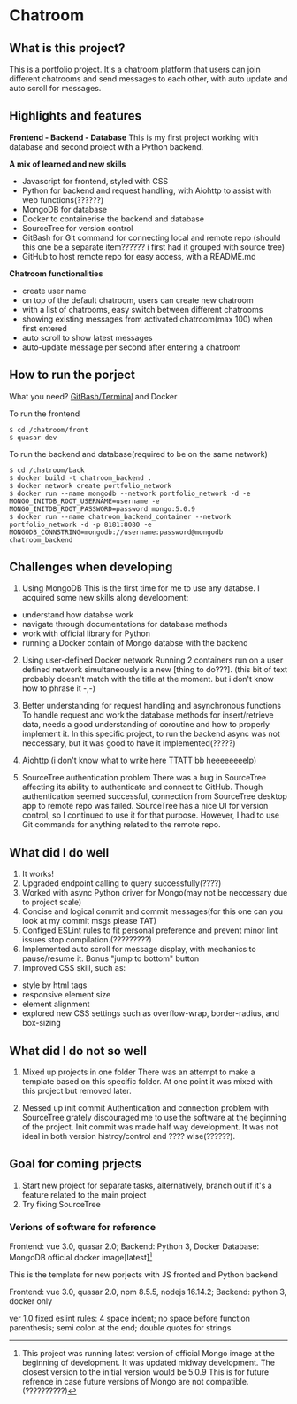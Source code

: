 # Chatroom

## What is this project?
This is a portfolio project.
It's a chatroom platform that users can join different chatrooms and send messages to each other, with auto update and auto scroll for messages.

## Highlights and features

**Frontend - Backend - Database**
This is my first project working with database and second project with a Python backend.

**A mix of learned and new skills**
- Javascript for frontend, styled with CSS
- Python for backend and request handling, with Aiohttp to assist with web functions(??????)
- MongoDB for database
- Docker to containerise the backend and database
- SourceTree for version control
- GitBash for Git command for connecting local and remote repo
(should this one be a separate item?????? i first had it grouped with source tree)
- GitHub to host remote repo for easy access, with a README.md

**Chatroom functionalities**
- create user name
- on top of the default chatroom, users can create new chatroom
- with a list of chatrooms, easy switch between different chatrooms
- showing existing messages from activated chatroom(max 100) when first entered
- auto scroll to show latest messages
- auto-update message per second after entering a chatroom

##  How to run the porject
What you need? [GitBash/Terminal](?????) and Docker

To run the frontend
```
$ cd /chatroom/front
$ quasar dev
```

To run the backend and database(required to be on the same network)
```
$ cd /chatroom/back
$ docker build -t chatroom_backend .
$ docker network create portfolio_network
$ docker run --name mongodb --network portfolio_network -d -e MONGO_INITDB_ROOT_USERNAME=username -e MONGO_INITDB_ROOT_PASSWORD=password mongo:5.0.9
$ docker run --name chatroom_backend_container --network portfolio_network -d -p 8181:8080 -e MONGODB_CONNSTRING=mongodb://username:password@mongodb chatroom_backend
```

## Challenges when developing
1. Using MongoDB
This is the first time for me to use any databse. I acquired some new skills along development:
- understand how databse work
- navigate through documentations for database methods
- work with official library for Python
- running a Docker contain of Mongo databse with the backend

2. Using user-defined Docker network
Running 2 containers run on a user defined network simultaneously is a new [thing to do???].
(this bit of text probably doesn't match with the title at the moment. but i don't know how to phrase it -,-)

3. Better understanding for request handling and asynchronous functions
To handle request and work the database methods for insert/retrieve data, needs a good understanding of coroutine and how to properly implement it.
In this specific project, to run the backend async was not neccessary, but it was good to have it implemented(?????)

4. Aiohttp
(i don't know what to write here TTATT bb heeeeeeeelp)

5. SourceTree authentication problem
There was a bug in SourceTree affecting its ability to authenticate and connect to GitHub.
Though authentication seemed successful, connection from SourceTree desktop app to remote repo was failed.
SourceTree has a nice UI for version control, so I continued to use it for that purpose.
However, I had to use Git commands for anything related to the remote repo.

## What did I do well
1. It works!
2. Upgraded endpoint calling to query successfully(????)
3. Worked with async Python driver for Mongo(may not be neccessary due to project scale)
6. Concise and logical commit and commit messages(for this one can you look at my commit msgs please TAT)
5. Configed ESLint rules to fit personal preference and prevent minor lint issues stop compilation.(?????????)
4. Implemented auto scroll for message display, with mechanics to pause/resume it. Bonus "jump to bottom" button
3. Improved CSS skill, such as:
- style by html tags
- responsive element size
- element alignment
- explored new CSS settings such as overflow-wrap, border-radius, and box-sizing

## What did I do not so well
1. Mixed up projects in one folder
There was an attempt to make a template based on this specific folder.
At one point it was mixed with this project but removed later.

2. Messed up init commit
Authentication and connection problem with SourceTree grately discouraged me to use the software at the beginning of the project.
Init commit was made half way development. It was not ideal in both version histroy/control and ???? wise(??????).

## Goal for coming prjects
1. Start new project for separate tasks, alternatively, branch out if it's a feature related to the main project
2. Try fixing SourceTree

### Verions of software for reference        
Frontend: vue 3.0, quasar 2.0;
Backend: Python 3, Docker
Database: MongoDB official docker image[latest][^1]

[^1]: This project was running latest version of official Mongo image at the beginning of development.
  It was updated midway development. The closest version to the initial version would be 5.0.9
  This is for future refrence in case future versions of Mongo are not compatible.(??????????)

This is the template for new porjects with JS fronted and Python backend

Frontend: vue 3.0, quasar 2.0, npm 8.5.5, nodejs 16.14.2; 
Backend: python 3, docker only

ver 1.0
fixed eslint rules: 4 space indent; no space before function parenthesis; semi colon at the end; double quotes for strings